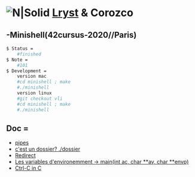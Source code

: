 # ![N|Solid](https://i.ibb.co/ygPQszr/Capture-d-e-cran-2020-07-30-a-18-opt.png)  [Lryst](https://github.com/Lryst) & Corozco
## -Minishell(42cursus-2020//Paris)

```sh
$ Status =
	#finished
$ Note =
	#101
$ Development =
	version mac
	#cd minishell ; make
	#./minishell
	version linux
	#git checkout vli
	#cd minishell ; make
	#./minishell
```

## Doc =
* [pipes](https://stackoverflow.com/questions/8389033/implementation-of-multiple-pipes-in-c)
* [c'est un dossier? ./dossier](http://manpagesfr.free.fr/man/man2/stat.2.html)
* [Redirect](http://www.cs.loyola.edu/~jglenn/702/S2005/Examples/dup2.html)
* [Les variables d'environemment -> main(int ac, char **av, char **envp)](https://stackoverflow.com/questions/2085302/printing-all-environment-variables-in-c-c)
* [Ctrl-C in C](https://stackoverflow.com/questions/35823864/detecting-ctrl-d-in-c)
